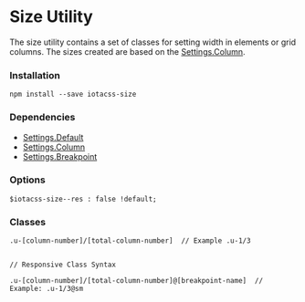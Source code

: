 # Size Utility #

The size utility contains a set of classes for setting width in elements or grid columns. The sizes created are based on the [Settings.Column](https://github.com/iotacss/settings.column).


### Installation ###

```
npm install --save iotacss-size
```


### Dependencies ###

* [Settings.Default](https://github.com/iotacss/settings.default)
* [Settings.Column](https://github.com/iotacss/settings.column)
* [Settings.Breakpoint](https://github.com/iotacss/settings.breakpoint)


### Options ###

```
$iotacss-size--res : false !default;
```


### Classes ###

```
.u-[column-number]/[total-column-number]  // Example .u-1/3


// Responsive Class Syntax

.u-[column-number]/[total-column-number]@[breakpoint-name]  // Example: .u-1/3@sm
```
